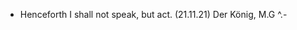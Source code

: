 <!---
- 👋 Hi, I’m @EmmanuelOoko, a student at Strathmore University, Kenya.
- 👀 I’m interested in ML & DATA SCIENCE projects...
- 🌱 I’m currently learning AI with Python...
- 💞️ I’m looking forward to collaborating on ML related projects...
- 📫 Reach out to me via emmanuel.ooko@strathmore.edu...
--->

- Henceforth I shall not speak, but act. (21.11.21) Der König, M.G ^.-
<!--- - Lastly, I speak ein bisschen Deutsch... --->

<!---
/EmmanuelOoko is a ✨ special ✨ repository because its `README.md` (this file) appears on your GitHub profile.
You can click the Preview link to take a look at your changes.
--->
